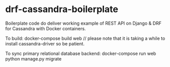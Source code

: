 # drf-cassandra-boilerplate
Boilerplate code do deliver working example of REST API on Django &amp; DRF for Cassandra with Docker containers.

To build: docker-compose build web // please note that it is taking a while to install cassandra-driver so be patient.

To sync primary relational database backend: docker-compose run web python manage.py migrate